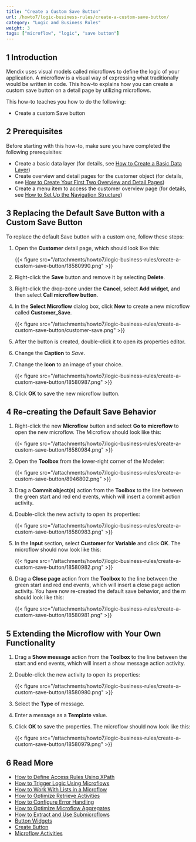 ```yaml
---
title: "Create a Custom Save Button"
url: /howto7/logic-business-rules/create-a-custom-save-button/
category: "Logic and Business Rules"
weight: 3
tags: ["microflow", "logic", "save button"]
---
```

## 1 Introduction

Mendix uses visual models called microflows to define the logic of your application. A microflow is a visual way of expressing what traditionally would be written in code. This how-to explains how you can create a custom save button on a detail page by utilizing microflows.

This how-to teaches you how to do the following:

* Create a custom Save button

## 2 Prerequisites

Before starting with this how-to, make sure you have completed the following prerequisites:

* Create a basic data layer (for details, see [How to Create a Basic Data Layer](/howto7/data-models/create-a-basic-data-layer/))
* Create overview and detail pages for the customer object (for details, see [How to Create Your First Two Overview and Detail Pages](/howto7/front-end/create-your-first-two-overview-and-detail-pages/))
* Create a menu item to access the customer overview page (for details, see [How to Set Up the Navigation Structure](/howto7/general/setting-up-the-navigation-structure/))

## 3 Replacing the Default Save Button with a Custom Save Button

To replace the default Save button with a custom one, follow these steps:

1. Open the **Customer** detail page, which should look like this:

    {{< figure src="/attachments/howto7/logic-business-rules/create-a-custom-save-button/18580990.png" >}}

2. Right-click the **Save** button and remove it by selecting **Delete**.
3. Right-click the drop-zone under the **Cancel**, select **Add widget**, and then select **Call microflow button**.
4. In the **Select Microflow** dialog box, click **New** to create a new microflow called **Customer_Save**.

    {{< figure src="/attachments/howto7/logic-business-rules/create-a-custom-save-button/customer-save.png" >}}

5. After the button is created, double-click it to open its properties editor.
6. Change the **Caption** to *Save*.
7. Change the **Icon** to an image of your choice.

    {{< figure src="/attachments/howto7/logic-business-rules/create-a-custom-save-button/18580987.png" >}}

8. Click **OK** to save the new microflow button.

## 4 Re-creating the Default Save Behavior

1. Right-click the new **Microflow** button and select **Go to microflow** to open the new microflow. The Microflow should look like this:

    {{< figure src="/attachments/howto7/logic-business-rules/create-a-custom-save-button/18580984.png" >}}

2. Open the **Toolbox** from the lower-right corner of the Modeler:

    {{< figure src="/attachments/howto7/logic-business-rules/create-a-custom-save-button/8946802.png" >}}

3. Drag a **Commit object(s)** action from the **Toolbox** to the line between the green start and red end events, which will insert a commit action activity.
4. Double-click the new activity to open its properties:

    {{< figure src="/attachments/howto7/logic-business-rules/create-a-custom-save-button/18580983.png" >}}

5. In the **Input** section, select **Customer** for **Variable** and click **OK**. The microflow should now look like this:

    {{< figure src="/attachments/howto7/logic-business-rules/create-a-custom-save-button/18580982.png" >}}

6. Drag a **Close page** action from the **Toolbox** to the line between the green start and red end events, which will insert a close page action activity. You have now re-created the default save behavior, and the m should look like this:

    {{< figure src="/attachments/howto7/logic-business-rules/create-a-custom-save-button/18580981.png" >}}

## 5 Extending the Microflow with Your Own Functionality

1. Drag a **Show message** action from the **Toolbox** to the line between the start and end events, which will insert a show message action activity.
2. Double-click the new activity to open its properties:

    {{< figure src="/attachments/howto7/logic-business-rules/create-a-custom-save-button/18580980.png" >}}

3. Select the **Type** of message.
4. Enter a message as a **Template** value.
5. Click **OK** to save the properties. The microflow should now look like this:

    {{< figure src="/attachments/howto7/logic-business-rules/create-a-custom-save-button/18580979.png" >}}

## 6 Read More

* [How to Define Access Rules Using XPath](/howto7/logic-business-rules/define-access-rules-using-xpath/)
* [How to Trigger Logic Using Microflows](/howto7/logic-business-rules/triggering-logic-using-microflows/)
* [How to Work With Lists in a Microflow](/howto7/logic-business-rules/working-with-lists-in-a-microflow/)
* [How to Optimize Retrieve Activities](/howto7/logic-business-rules/optimizing-retrieve-activities/)
* [How to Configure Error Handling](/howto7/logic-business-rules/set-up-error-handling/)
* [How to Optimize Microflow Aggregates](/howto7/logic-business-rules/optimizing-microflow-aggregates/)
* [How to Extract and Use Submicroflows](/howto7/logic-business-rules/extract-and-use-sub-microflows/)
* [Button Widgets](/refguide7/button-widgets/)
* [Create Button](/refguide7/new-button/)
* [Microflow Activities](/refguide7/activities/)
